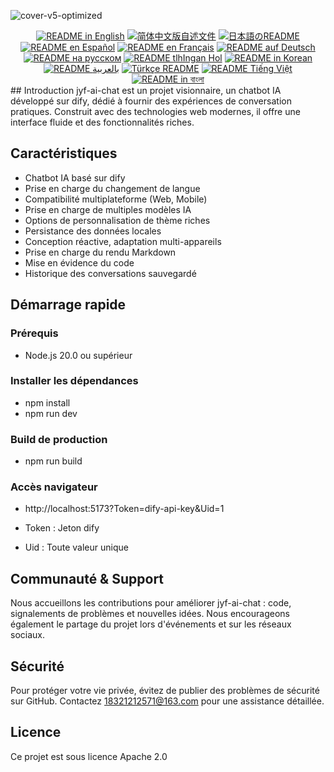 ![cover-v5-optimized](https://github.com/juyufeng/jyf-ai-chat/src/assets/imgs/jyf-ai-chat.png)

<div align="center">
  <a href="./README.md"><img alt="README in English" src="https://img.shields.io/badge/English-d9d9d9"></a>
  <a href="./readmes/README_CN.md"><img alt="简体中文版自述文件" src="https://img.shields.io/badge/简体中文-d9d9d9"></a>
  <a href="./readmes/README_JA.md"><img alt="日本語のREADME" src="https://img.shields.io/badge/日本語-d9d9d9"></a>
  <a href="./readmes/README_ES.md"><img alt="README en Español" src="https://img.shields.io/badge/Español-d9d9d9"></a>
  <a href="./readmes/README_FR.md"><img alt="README en Français" src="https://img.shields.io/badge/Français-d9d9d9"></a>
  <a href="./readmes/README_DE.md"><img alt="README auf Deutsch" src="https://img.shields.io/badge/Deutsch-d9d9d9"></a>
  <a href="./readmes/README_RU.md"><img alt="README на русском" src="https://img.shields.io/badge/Русский-d9d9d9"></a>
  <a href="./readmes/README_KL.md"><img alt="README tlhIngan Hol" src="https://img.shields.io/badge/Klingon-d9d9d9"></a>
  <a href="./readmes/README_KR.md"><img alt="README in Korean" src="https://img.shields.io/badge/한국어-d9d9d9"></a>
  <a href="./readmes/README_AR.md"><img alt="README بالعربية" src="https://img.shields.io/badge/العربية-d9d9d9"></a>
  <a href="./readmes/README_TR.md"><img alt="Türkçe README" src="https://img.shields.io/badge/Türkçe-d9d9d9"></a>
  <a href="./readmes/README_VI.md"><img alt="README Tiếng Việt" src="https://img.shields.io/badge/Ti%E1%BA%BFng%20Vi%E1%BB%87t-d9d9d9"></a>
  <a href="./readmes/README_BN.md"><img alt="README in বাংলা" src="https://img.shields.io/badge/বাংলা-d9d9d9"></a>
</div>
## Introduction
jyf-ai-chat est un projet visionnaire, un chatbot IA développé sur dify, dédié à fournir des expériences de conversation pratiques. Construit avec des technologies web modernes, il offre une interface fluide et des fonctionnalités riches.

## Caractéristiques
- Chatbot IA basé sur dify
- Prise en charge du changement de langue
- Compatibilité multiplateforme (Web, Mobile)
- Prise en charge de multiples modèles IA
- Options de personnalisation de thème riches
- Persistance des données locales
- Conception réactive, adaptation multi-appareils
- Prise en charge du rendu Markdown
- Mise en évidence du code
- Historique des conversations sauvegardé

## Démarrage rapide

### Prérequis
- Node.js 20.0 ou supérieur

### Installer les dépendances
- npm install
- npm run dev

### Build de production
- npm run build

### Accès navigateur
- http://localhost:5173?Token=dify-api-key&Uid=1

- Token : Jeton dify
- Uid : Toute valeur unique

## Communauté & Support
Nous accueillons les contributions pour améliorer jyf-ai-chat : code, signalements de problèmes et nouvelles idées. Nous encourageons également le partage du projet lors d'événements et sur les réseaux sociaux.

## Sécurité
Pour protéger votre vie privée, évitez de publier des problèmes de sécurité sur GitHub. Contactez 18321212571@163.com pour une assistance détaillée.

## Licence
Ce projet est sous licence Apache 2.0